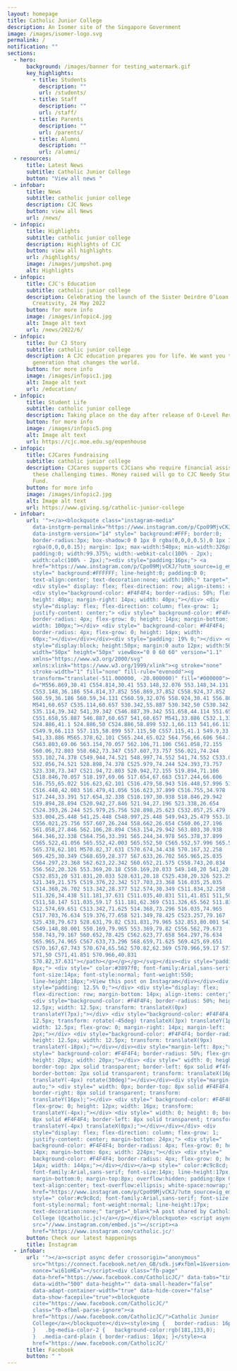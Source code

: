 ```yaml
---
layout: homepage
title: Catholic Junior College
description: An Isomer site of the Singapore Government
image: /images/isomer-logo.svg
permalink: /
notification: ""
sections:
  - hero:
      background: /images/banner for testing_watermark.gif
      key_highlights:
        - title: Students
          description: ""
          url: /students/
        - title: Staff
          description: ""
          url: /staff/
        - title: Parents
          description: ""
          url: /parents/
        - title: Alumni
          description: ""
          url: /alumni/
  - resources:
      title: Latest News
      subtitle: Catholic Junior College
      button: "View all news "
  - infobar:
      title: News
      subtitle: catholic junior college
      description: CJC News
      button: view all News
      url: /news/
  - infopic:
      title: Highlights
      subtitle: catholic junior college
      description: Highlights of CJC
      button: view all highlights
      url: /highlights/
      image: /images/jumpshot.png
      alt: Highlights
  - infopic:
      title: CJC's Education
      subtitle: catholic junior college
      description: Celebrating the launch of the Sister Deirdre O’Loan Centre for
        Creativity, 24 May 2022
      button: for more info
      image: /images/infopic4.jpg
      alt: Image alt text
      url: /news/2022/6/
  - infopic:
      title: Our CJ Story
      subtitle: catholic junior college
      description: A CJC education prepares you for life. We want you to be a
        generation that changes the world.
      button: for more info
      image: /images/infopic1.jpg
      alt: Image alt text
      url: /education/
  - infopic:
      title: Student Life
      subtitle: catholic junior college
      description: Taking place on the day after release of O-Level Results, 10am to 4pm!
      button: for more info
      image: /images/infopic5.png
      alt: Image alt text
      url: https://cjc.moe.edu.sg/eopenhouse
  - infopic:
      title: CJCares Fundraising
      subtitle: catholic junior college
      description: CJCares supports CJCians who require financial assistance during
        these challenging times. Money raised will go to CJC Needy Students
        Fund.
      button: for more info
      image: /images/infopic2.jpg
      alt: Image alt text
      url: https://www.giving.sg/catholic-junior-college
  - infobar:
      url: '"></a><blockquote class="instagram-media"
        data-instgrm-permalink="https://www.instagram.com/p/Cpo09MjvCKJ/?utm_source=ig_embed&amp;utm_campaign=loading"
        data-instgrm-version="14" style=" background:#FFF; border:0;
        border-radius:3px; box-shadow:0 0 1px 0 rgba(0,0,0,0.5),0 1px 10px 0
        rgba(0,0,0,0.15); margin: 1px; max-width:540px; min-width:326px;
        padding:0; width:99.375%; width:-webkit-calc(100% - 2px);
        width:calc(100% - 2px);"><div style="padding:16px;"> <a
        href="https://www.instagram.com/p/Cpo09MjvCKJ/?utm_source=ig_embed&amp;utm_campaign=loading"
        style=" background:#FFFFFF; line-height:0; padding:0 0;
        text-align:center; text-decoration:none; width:100%;" target="_blank">
        <div style=" display: flex; flex-direction: row; align-items: center;">
        <div style="background-color: #F4F4F4; border-radius: 50%; flex-grow: 0;
        height: 40px; margin-right: 14px; width: 40px;"></div> <div
        style="display: flex; flex-direction: column; flex-grow: 1;
        justify-content: center;"> <div style=" background-color: #F4F4F4;
        border-radius: 4px; flex-grow: 0; height: 14px; margin-bottom: 6px;
        width: 100px;"></div> <div style=" background-color: #F4F4F4;
        border-radius: 4px; flex-grow: 0; height: 14px; width:
        60px;"></div></div></div><div style="padding: 19% 0;"></div> <div
        style="display:block; height:50px; margin:0 auto 12px; width:50px;"><svg
        width="50px" height="50px" viewBox="0 0 60 60" version="1.1"
        xmlns="https://www.w3.org/2000/svg"
        xmlns:xlink="https://www.w3.org/1999/xlink"><g stroke="none"
        stroke-width="1" fill="none" fill-rule="evenodd"><g
        transform="translate(-511.000000, -20.000000)" fill="#000000"><g><path
        d="M556.869,30.41 C554.814,30.41 553.148,32.076 553.148,34.131
        C553.148,36.186 554.814,37.852 556.869,37.852 C558.924,37.852
        560.59,36.186 560.59,34.131 C560.59,32.076 558.924,30.41 556.869,30.41
        M541,60.657 C535.114,60.657 530.342,55.887 530.342,50 C530.342,44.114
        535.114,39.342 541,39.342 C546.887,39.342 551.658,44.114 551.658,50
        C551.658,55.887 546.887,60.657 541,60.657 M541,33.886 C532.1,33.886
        524.886,41.1 524.886,50 C524.886,58.899 532.1,66.113 541,66.113
        C549.9,66.113 557.115,58.899 557.115,50 C557.115,41.1 549.9,33.886
        541,33.886 M565.378,62.101 C565.244,65.022 564.756,66.606 564.346,67.663
        C563.803,69.06 563.154,70.057 562.106,71.106 C561.058,72.155
        560.06,72.803 558.662,73.347 C557.607,73.757 556.021,74.244
        553.102,74.378 C549.944,74.521 548.997,74.552 541,74.552 C533.003,74.552
        532.056,74.521 528.898,74.378 C525.979,74.244 524.393,73.757
        523.338,73.347 C521.94,72.803 520.942,72.155 519.894,71.106
        C518.846,70.057 518.197,69.06 517.654,67.663 C517.244,66.606
        516.755,65.022 516.623,62.101 C516.479,58.943 516.448,57.996 516.448,50
        C516.448,42.003 516.479,41.056 516.623,37.899 C516.755,34.978
        517.244,33.391 517.654,32.338 C518.197,30.938 518.846,29.942
        519.894,28.894 C520.942,27.846 521.94,27.196 523.338,26.654
        C524.393,26.244 525.979,25.756 528.898,25.623 C532.057,25.479
        533.004,25.448 541,25.448 C548.997,25.448 549.943,25.479 553.102,25.623
        C556.021,25.756 557.607,26.244 558.662,26.654 C560.06,27.196
        561.058,27.846 562.106,28.894 C563.154,29.942 563.803,30.938
        564.346,32.338 C564.756,33.391 565.244,34.978 565.378,37.899
        C565.522,41.056 565.552,42.003 565.552,50 C565.552,57.996 565.522,58.943
        565.378,62.101 M570.82,37.631 C570.674,34.438 570.167,32.258
        569.425,30.349 C568.659,28.377 567.633,26.702 565.965,25.035
        C564.297,23.368 562.623,22.342 560.652,21.575 C558.743,20.834
        556.562,20.326 553.369,20.18 C550.169,20.033 549.148,20 541,20
        C532.853,20 531.831,20.033 528.631,20.18 C525.438,20.326 523.257,20.834
        521.349,21.575 C519.376,22.342 517.703,23.368 516.035,25.035
        C514.368,26.702 513.342,28.377 512.574,30.349 C511.834,32.258
        511.326,34.438 511.181,37.631 C511.035,40.831 511,41.851 511,50
        C511,58.147 511.035,59.17 511.181,62.369 C511.326,65.562 511.834,67.743
        512.574,69.651 C513.342,71.625 514.368,73.296 516.035,74.965
        C517.703,76.634 519.376,77.658 521.349,78.425 C523.257,79.167
        525.438,79.673 528.631,79.82 C531.831,79.965 532.853,80.001 541,80.001
        C549.148,80.001 550.169,79.965 553.369,79.82 C556.562,79.673
        558.743,79.167 560.652,78.425 C562.623,77.658 564.297,76.634
        565.965,74.965 C567.633,73.296 568.659,71.625 569.425,69.651
        C570.167,67.743 570.674,65.562 570.82,62.369 C570.966,59.17 571,58.147
        571,50 C571,41.851 570.966,40.831
        570.82,37.631"></path></g></g></g></svg></div><div style="padding-top:
        8px;"> <div style=" color:#3897f0; font-family:Arial,sans-serif;
        font-size:14px; font-style:normal; font-weight:550;
        line-height:18px;">View this post on Instagram</div></div><div
        style="padding: 12.5% 0;"></div> <div style="display: flex;
        flex-direction: row; margin-bottom: 14px; align-items: center;"><div>
        <div style="background-color: #F4F4F4; border-radius: 50%; height:
        12.5px; width: 12.5px; transform: translateX(0px)
        translateY(7px);"></div> <div style="background-color: #F4F4F4; height:
        12.5px; transform: rotate(-45deg) translateX(3px) translateY(1px);
        width: 12.5px; flex-grow: 0; margin-right: 14px; margin-left:
        2px;"></div> <div style="background-color: #F4F4F4; border-radius: 50%;
        height: 12.5px; width: 12.5px; transform: translateX(9px)
        translateY(-18px);"></div></div><div style="margin-left: 8px;"> <div
        style=" background-color: #F4F4F4; border-radius: 50%; flex-grow: 0;
        height: 20px; width: 20px;"></div> <div style=" width: 0; height: 0;
        border-top: 2px solid transparent; border-left: 6px solid #f4f4f4;
        border-bottom: 2px solid transparent; transform: translateX(16px)
        translateY(-4px) rotate(30deg)"></div></div><div style="margin-left:
        auto;"> <div style=" width: 0px; border-top: 8px solid #F4F4F4;
        border-right: 8px solid transparent; transform:
        translateY(16px);"></div> <div style=" background-color: #F4F4F4;
        flex-grow: 0; height: 12px; width: 16px; transform:
        translateY(-4px);"></div> <div style=" width: 0; height: 0; border-top:
        8px solid #F4F4F4; border-left: 8px solid transparent; transform:
        translateY(-4px) translateX(8px);"></div></div></div> <div
        style="display: flex; flex-direction: column; flex-grow: 1;
        justify-content: center; margin-bottom: 24px;"> <div style="
        background-color: #F4F4F4; border-radius: 4px; flex-grow: 0; height:
        14px; margin-bottom: 6px; width: 224px;"></div> <div style="
        background-color: #F4F4F4; border-radius: 4px; flex-grow: 0; height:
        14px; width: 144px;"></div></div></a><p style=" color:#c9c8cd;
        font-family:Arial,sans-serif; font-size:14px; line-height:17px;
        margin-bottom:0; margin-top:8px; overflow:hidden; padding:8px 0 7px;
        text-align:center; text-overflow:ellipsis; white-space:nowrap;"><a
        href="https://www.instagram.com/p/Cpo09MjvCKJ/?utm_source=ig_embed&amp;utm_campaign=loading"
        style=" color:#c9c8cd; font-family:Arial,sans-serif; font-size:14px;
        font-style:normal; font-weight:normal; line-height:17px;
        text-decoration:none;" target="_blank">A post shared by Catholic Junior
        College (@catholic.jc)</a></p></div></blockquote> <script async
        src="//www.instagram.com/embed.js"></script><a
        href="https://www.instagram.com/catholic.jc/'
      button: Check our latest happenings
      title: Instagram
  - infobar:
      url: '"></a><script async defer crossorigin="anonymous"
        src="https://connect.facebook.net/en_GB/sdk.js#xfbml=1&version=v16.0"
        nonce="wi61oHEa"></script><div class="fb-page"
        data-href="https://www.facebook.com/CatholicJC/" data-tabs="timeline"
        data-width="500" data-height="" data-small-header="false"
        data-adapt-container-width="true" data-hide-cover="false"
        data-show-facepile="true"><blockquote
        cite="https://www.facebook.com/CatholicJC/"
        class="fb-xfbml-parse-ignore"><a
        href="https://www.facebook.com/CatholicJC/">Catholic Junior
        College</a></blockquote></div><style>img {   border-radius: 16px;
        }   .bg-media-color-2 {   background-color:rgb(181,133,0);
        }  .media-card-plain { border-radius: 16px; }</style><a
        href="https://www.facebook.com/CatholicJC/'
      title: Facebook
      button: " "
---
```

